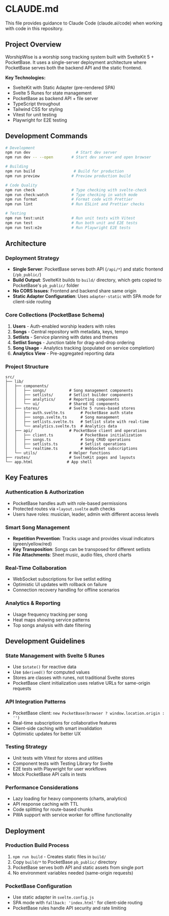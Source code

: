 # CLAUDE.md

This file provides guidance to Claude Code (claude.ai/code) when working with code in this repository.

## Project Overview

WorshipWise is a worship song tracking system built with SvelteKit 5 + PocketBase. It uses a single-server deployment architecture where PocketBase serves both the backend API and the static frontend.

**Key Technologies:**
- SvelteKit with Static Adapter (pre-rendered SPA)
- Svelte 5 Runes for state management  
- PocketBase as backend API + file server
- TypeScript throughout
- Tailwind CSS for styling
- Vitest for unit testing
- Playwright for E2E testing

## Development Commands

```bash
# Development
npm run dev                    # Start dev server
npm run dev -- --open        # Start dev server and open browser

# Building
npm run build                 # Build for production
npm run preview              # Preview production build

# Code Quality
npm run check                # Type checking with svelte-check
npm run check:watch          # Type checking in watch mode
npm run format               # Format code with Prettier
npm run lint                 # Run ESLint and Prettier checks

# Testing
npm run test:unit            # Run unit tests with Vitest
npm run test                 # Run both unit and E2E tests
npm run test:e2e             # Run Playwright E2E tests
```

## Architecture

### Deployment Strategy
- **Single Server**: PocketBase serves both API (`/api/*`) and static frontend (`/pb_public/`)
- **Build Output**: SvelteKit builds to `build/` directory, which gets copied to PocketBase's `pb_public/` folder
- **No CORS Issues**: Frontend and backend share same origin
- **Static Adapter Configuration**: Uses `adapter-static` with SPA mode for client-side routing

### Core Collections (PocketBase Schema)
1. **Users** - Auth-enabled worship leaders with roles
2. **Songs** - Central repository with metadata, keys, tempo
3. **Setlists** - Service planning with dates and themes  
4. **Setlist Songs** - Junction table for drag-and-drop ordering
5. **Song Usage** - Analytics tracking (populated on service completion)
6. **Analytics View** - Pre-aggregated reporting data

### Project Structure
```
src/
├── lib/
│   ├── components/
│   │   ├── songs/          # Song management components
│   │   ├── setlists/       # Setlist builder components
│   │   ├── analytics/      # Reporting components
│   │   └── ui/             # Shared UI components
│   ├── stores/             # Svelte 5 runes-based stores
│   │   ├── auth.svelte.ts       # PocketBase auth state
│   │   ├── songs.svelte.ts      # Song management
│   │   ├── setlists.svelte.ts   # Setlist state with real-time
│   │   └── analytics.svelte.ts  # Analytics data
│   ├── api/                # PocketBase client and operations
│   │   ├── client.ts            # PocketBase initialization
│   │   ├── songs.ts             # Song CRUD operations  
│   │   ├── setlists.ts          # Setlist operations
│   │   └── realtime.ts          # WebSocket subscriptions
│   └── utils/              # Helper functions
├── routes/                 # SvelteKit pages and layouts
└── app.html               # App shell
```

## Key Features

### Authentication & Authorization
- PocketBase handles auth with role-based permissions
- Protected routes via `+layout.svelte` auth checks
- Users have roles: musician, leader, admin with different access levels

### Smart Song Management
- **Repetition Prevention**: Tracks usage and provides visual indicators (green/yellow/red)
- **Key Transposition**: Songs can be transposed for different setlists
- **File Attachments**: Sheet music, audio files, chord charts

### Real-Time Collaboration  
- WebSocket subscriptions for live setlist editing
- Optimistic UI updates with rollback on failure
- Connection recovery handling for offline scenarios

### Analytics & Reporting
- Usage frequency tracking per song
- Heat maps showing service patterns
- Top songs analysis with date filtering

## Development Guidelines

### State Management with Svelte 5 Runes
- Use `$state()` for reactive data
- Use `$derived()` for computed values  
- Stores are classes with runes, not traditional Svelte stores
- PocketBase client initialization uses relative URLs for same-origin requests

### API Integration Patterns
- PocketBase client: `new PocketBase(browser ? window.location.origin : '')`
- Real-time subscriptions for collaborative features
- Client-side caching with smart invalidation
- Optimistic updates for better UX

### Testing Strategy
- Unit tests with Vitest for stores and utilities
- Component tests with Testing Library for Svelte
- E2E tests with Playwright for user workflows
- Mock PocketBase API calls in tests

### Performance Considerations
- Lazy loading for heavy components (charts, analytics)
- API response caching with TTL
- Code splitting for route-based chunks
- PWA support with service worker for offline functionality

## Deployment

### Production Build Process
1. `npm run build` - Creates static files in `build/`
2. Copy `build/*` to PocketBase `pb_public/` directory
3. PocketBase serves both API and static assets from single port
4. No environment variables needed (same-origin requests)

### PocketBase Configuration
- Use static adapter in `svelte.config.js`
- SPA mode with `fallback: 'index.html'` for client-side routing
- PocketBase rules handle API security and rate limiting